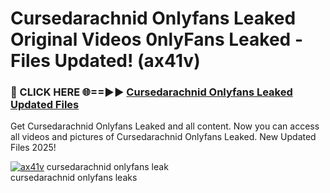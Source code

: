 # Cursedarachnid Onlyfans Leaked Original Videos 0nlyFans Leaked - Files Updated! (ax41v)

<h3>🔴 CLICK HERE 🌐==►► <a href="https://tinyurl.com/ms9xzufz" rel="nofollow">Cursedarachnid Onlyfans Leaked Updated Files</a></h3>

Get Cursedarachnid Onlyfans Leaked and all content. Now you can access all videos and pictures of Cursedarachnid Onlyfans Leaked. New Updated Files 2025!

[![ax41v](https://i.imgur.com/ppqm5kG.gif)](https://tinyurl.com/ms9xzufz)
cursedarachnid onlyfans leak<br>
cursedarachnid onlyfans leaks